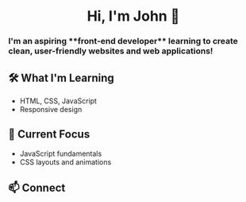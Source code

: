 <h1 align="center">Hi, I'm John 👋</h1>
<h3 aligm="center">I'm an aspiring **front-end developer** learning to create clean, user-friendly websites and web applications!</h3>

## 🛠️ What I'm Learning
- HTML, CSS, JavaScript
- Responsive design

## 🚀 Current Focus
- JavaScript fundamentals
- CSS layouts and animations

## 📫 Connect
<p align="left">
  <a href="https://www.linkedin.com/in/john-michael-trinidad-8b689a303/" target="_blank" src="https://api.svgl.app" height="40" alt="LinkedIn"></a> 
</p>

<!-- ![GitHub stats](https://github-readme-stats.vercel.app/api?username=trinidj&show_icons=true&theme=dark) -->
